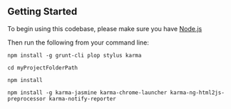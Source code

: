 ## Getting Started

To begin using this codebase, please make sure you have [Node.js](http://nodejs.org/)

Then run the following from your command line:

`npm install -g grunt-cli plop stylus karma`

`cd myProjectFolderPath`

`npm install`

`npm install -g karma-jasmine karma-chrome-launcher karma-ng-html2js-preprocessor karma-notify-reporter`
